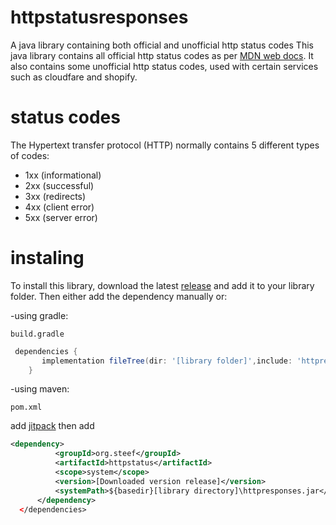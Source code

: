 # httpstatusresponses
A java library containing both official and unofficial http status codes
This java library contains all official http status codes as per <a href="https://developer.mozilla.org/en-US/docs/Web/HTTP/Status">MDN web docs</a>.
It also contains some unofficial http status codes, used with certain services such as cloudfare and shopify.

# status codes
The Hypertext transfer protocol (HTTP) normally contains 5 different types of codes:
<ul>
  <li>1xx (informational)</li>
  <li>2xx (successful)</li>
  <li>3xx (redirects)</li>
  <li>4xx (client error)</li>
  <li>5xx (server error)</li>
</ul>

# instaling

To install this library, download the latest <a href="https://github.com/Irishmun/httpstatusresponses/releases">release</a> and add it to your library folder.
Then either add the dependency manually or:

-using gradle:

`build.gradle`

```groovy
 dependencies {
       implementation fileTree(dir: '[library folder]',include: 'httpresponses.jar')
    }
```

-using maven:

`pom.xml`

  add <a href="https://jitpack.io/">jitpack</a>
  then add
  
  ```xml
 <dependency>
            <groupId>org.steef</groupId>
            <artifactId>httpstatus</artifactId>
            <scope>system</scope>
            <version>[Downloaded version release]</version>
            <systemPath>${basedir}[library directory]\httpresponses.jar</systemPath>
        </dependency>
    </dependencies>
```


<!---

To add this library to your project, do one of the following:

<b>-Add</b> maven:

`pom.xml`

  add <a href="https://jitpack.io/">jitpack</a>
  then add
  
  ```xml
 <dependency>
    <groupId>com.github.Irishmun</groupId>
    <artifactId>httpstatusresponses</artifactId>
    <version>1.0</version>
</dependency>
```

<b>-Add</b> gradle:

`settings.gradle`

```groovy
 sourceControl {
    gitRepository("https://github.com/Irishmun/httpstatusresponses.git") {
        producesModule("org.steef.httpstatus:1.0")
    }
}
```

`build.gradle`

```groovy
 dependencies {
    implementation 'org.steef.httpstatus:X'
    }
```
where X is the version you wish to download. (refer to <a href="https://github.com/Irishmun/httpstatusresponses/releases">releases</a> for version numbers)

<b>-Add</b> it manualy:

To add this library manually, download the jar from the <a href="https://github.com/Irishmun/httpstatusresponses/releases">releases</a> page and add it to the library folder of your project

-->
